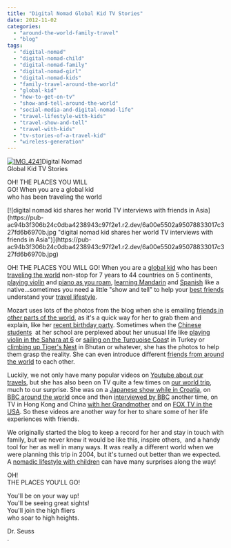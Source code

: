 ```yaml
---
title: "Digital Nomad Global Kid TV Stories"
date: 2012-11-02
categories: 
  - "around-the-world-family-travel"
  - "blog"
tags: 
  - "digital-nomad"
  - "digital-nomad-child"
  - "digital-nomad-family"
  - "digital-nomad-girl"
  - "digital-nomad-kids"
  - "family-travel-around-the-world"
  - "global-kid"
  - "how-to-get-on-tv"
  - "show-and-tell-around-the-world"
  - "social-media-and-digital-nomad-life"
  - "travel-lifestyle-with-kids"
  - "travel-show-and-tell"
  - "travel-with-kids"
  - "tv-stories-of-a-travel-kid"
  - "wireless-generation"
---
```


[![IMG_4241](https://pub-ac94b3f306b24c0dba4238943c97f2e1.r2.dev/6a00e5502a95078833017d3cae5fd6970c.jpg "IMG_4241")](https://pub-ac94b3f306b24c0dba4238943c97f2e1.r2.dev/6a00e5502a95078833017d3cae5fd6970c.jpg)Digital Nomad  
Global Kid TV Stories  
  
OH! THE PLACES YOU WILL  
GO! When you are a global kid  
who has been traveling the world

<!--more--> [![digital nomad kid shares her world TV interviews with friends in Asia](https://pub-ac94b3f306b24c0dba4238943c97f2e1.r2.dev/6a00e5502a95078833017c327fd6b6970b.jpg "digital nomad kid shares her world TV interviews with friends in Asia")](https://pub-ac94b3f306b24c0dba4238943c97f2e1.r2.dev/6a00e5502a95078833017c327fd6b6970b.jpg)  
  
OH! THE PLACES YOU WILL GO! When you are a [global kid](http://soultravelers3new.local/2011/07/how-to-and-why-raise-a-global-kid.html "global kid") who has been [traveling the world](http://soultravelers3new.local/2009/04/how-to-travel-the-world-as-a-digital-nomad-family.html "traveling the world long term as a family digital nomad") non-stop for 7 years to 44 countries on 5 continents, [playing violin](http://soultravelers3new.local/2011/08/kid-playing-violin-around-the-world.html "playing violin around the world kid") and [piano as you roam](http://soultravelers3new.local/2007/12/pool-play-piano.html "piano and travel"), [learning Mandarin](http://soultravelers3new.local/2011/01/only-american-girl-in-an-all-mandarin-school-chinese-immersion-in-language-culture-through-school.html "American kid learning Mandarin in Asia") and [Spanish](http://soultravelers3new.local/2010/07/schools-out-forever-expat-immersion-spanish-in-spain-digital-nomad-education-for-kids-who-travel.html "American kid in school in Spain") like a native...sometimes you need a little "show and tell" to help your [best friends](http://soultravelers3new.local/2012/10/best-friends-forever-and-travel-.html "best friends around the world") understand your [travel lifestyle](http://soultravelers3new.local/2011/07/what-our-nomadic-travel-lifestyle-looks-like-family-fun.html "travel lifestyle").  
  
Mozart uses lots of the photos from the blog when she is emailing [friends in other parts of the world](http://soultravelers3new.local/2012/04/best-friends-around-the-world-traveling-with-school-age-kids.html "best friends around the world"), as it's a quick way for her to grab them and explain, like her [recent birthday party](http://soultravelers3new.local/2012/10/global-travel-tween-ultimate-birthday-party-in-asia.html "birthday party in asia"). Sometimes when the [Chinese students](http://soultravelers3new.local/2012/10/american-student-chinese-view.html "American student chinese view")  at her school are perplexed about her unusual life like [playing violin in the Sahara at 6](http://soultravelers3new.local/2008/12/sahara-dream.html "6 year old volunteering in Africa") or [](http://soultravelers3new.local/2009/06/-6-month-european-family-road-trip-09.html "swimming with dolphins")[sailing on the Turquoise Coas](http://soultravelers3new.local/2007/07/sailing-away.html)t in Turkey or [climbing up Tiger's Nest](http://soultravelers3new.local/2011/07/tigers-nest-in-paro-bhutan.html "tigers nest bhutan  vacation") in Bhutan or whatever, she has the photos to help them grasp the reality. She can even introduce different [friends from around the world](http://soultravelers3new.local/2011/02/kids-friends-travel-on-the-ultimate-family-adventure.html "friends around the world how-to") to each other.  
  
Luckily, we not only have many popular videos on [Youtube about our travels](http://www.youtube.com/user/soultravelers3?gl=HK&hl=zh-HK "Youtube soultravelers3 about travel"), but she has also been on TV quite a few times on [our world trip](http://soultravelers3new.local/2012/01/amazing-family-world-tour.html "our world trip"), much to our surprise. She was on a [Japanese show while in Croatia](http://soultravelers3new.local/2007/09/mozarts-film-de.html "Japanese show croatia"), on [BBC around the world](http://soultravelers3new.local/2010/05/bbc-world-news-featured-soultravelers3-youtube-viral-travel-video-fast-track-bbcnews.html "soultravelers3 on BBC about world trip") once and then [interviewed by BBC](http://soultravelers3new.local/2010/12/bbc-interviews-soultravelers3-on-social-media-and-travel.html "BBC interviews soultravelers3 on social media and travel") another time, on TV in Hong Kong and China [with her Grandmother](http://soultravelers3new.local/2011/02/20-stunning-photos-chinese-new-year-georgetown-penang.html "travel with grandmother") and on [FOX TV in the USA](http://soultravelers3new.local/2011/11/soultravelers3-digital-nomad-family-on-fox-tv-.html "soultravelers3 on fox TV"). So these videos are another way for her to share some of her life experiences with friends.  
  
We originally started the blog to keep a record for her and stay in touch with family, but we never knew it would be like this, inspire others,  and a handy tool for her as well in many ways. It was really a different world when we were planning this trip in 2004, but it's turned out better than we expected. A [nomadic lifestyle with children](http://soultravelers3new.local/2012/06/nomadic-lifestyle-with-children-.html "nomadic lifestyle with children - extended world travel") can have many surprises along the way!  
  
OH!  
THE PLACES YOU'LL GO!  
  
You'll be on your way up!  
You'll be seeing great sights!  
You'll join the high fliers  
who soar to high heights.  
  
Dr. Seuss  
.

